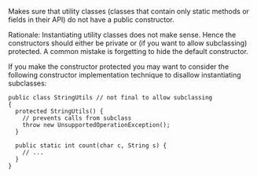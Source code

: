 Makes sure that utility classes (classes that contain only static
methods or fields in their API) do not have a public constructor.

Rationale: Instantiating utility classes does not make sense. Hence the
constructors should either be private or (if you want to allow
subclassing) protected. A common mistake is forgetting to hide the
default constructor.

If you make the constructor protected you may want to consider the
following constructor implementation technique to disallow instantiating
subclasses:

    public class StringUtils // not final to allow subclassing
    {
      protected StringUtils() {
        // prevents calls from subclass
        throw new UnsupportedOperationException();
      }

      public static int count(char c, String s) {
        // ...
      }
    }
